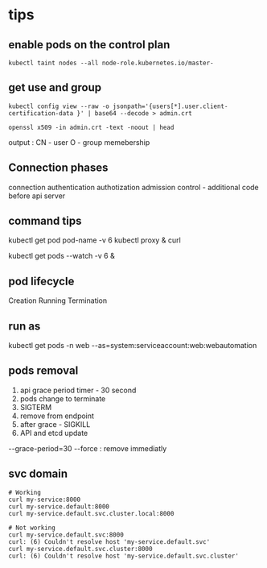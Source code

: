 # tips 
## enable pods on the control plan
```
kubectl taint nodes --all node-role.kubernetes.io/master-
```

## get use and group
```
kubectl config view --raw -o jsonpath='{users[*].user.client-certification-data }' | base64 --decode > admin.crt

openssl x509 -in admin.crt -text -noout | head
```
output :
CN - user
O - group memebership


## Connection phases
connection 
authentication
authotization 
admission control - additional code before api server 
     
## command tips
kubectl get pod pod-name -v 6
kubectl proxy &
curl <url  from get pod >

kubectl get pods --watch -v 6 &

## pod lifecycle 
Creation 
Running 
Termination 


## run as 
kubectl get pods -n web   --as=system:serviceaccount:web:webautomation


## pods removal
1. api grace period timer - 30 second
2. pods change to terminate
3. SIGTERM
4. remove from endpoint 
5. after grace - SIGKILL
6. API and etcd update

--grace-period=30
--force : remove immediatly 


## svc domain 
```
# Working 
curl my-service:8000
curl my-service.default:8000
curl my-service.default.svc.cluster.local:8000

# Not working
curl my-service.default.svc:8000
curl: (6) Couldn't resolve host 'my-service.default.svc'
curl my-service.default.svc.cluster:8000
curl: (6) Couldn't resolve host 'my-service.default.svc.cluster'
```
